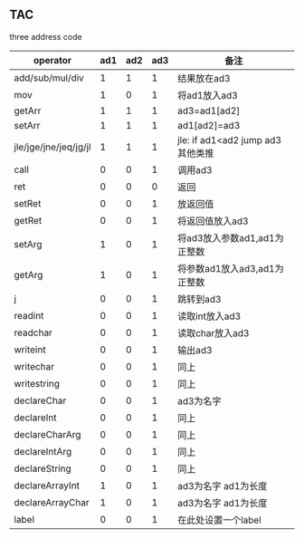 ## TAC

three address code

| operator              | ad1  | ad2  | ad3  | 备注                              |
| --------------------- | ---- | ---- | ---- | --------------------------------- |
| add/sub/mul/div       | 1    | 1    | 1    | 结果放在ad3                       |
| mov                   | 1    | 0    | 1    | 将ad1放入ad3                      |
| getArr                | 1    | 1    | 1    | ad3=ad1[ad2]                      |
| setArr                | 1    | 1    | 1    | ad1[ad2]=ad3                      |
| jle/jge/jne/jeq/jg/jl | 1    | 1    | 1    | jle: if ad1<ad2 jump ad3 其他类推 |
| call                  | 0    | 0    | 1    | 调用ad3                           |
| ret                   | 0    | 0    | 0    | 返回                              |
| setRet                | 0    | 0    | 1    | 放返回值                          |
| getRet                | 0    | 0    | 1    | 将返回值放入ad3                   |
| setArg                | 1    | 0    | 1    | 将ad3放入参数ad1,ad1为正整数            |
| getArg                | 1    | 0    | 1    | 将参数ad1放入ad3,ad1为正整数            |
| j                     | 0    | 0    | 1    | 跳转到ad3                         |
| readint               | 0    | 0    | 1    | 读取int放入ad3                    |
| readchar              | 0    | 0    | 1    | 读取char放入ad3                   |
| writeint              | 0    | 0    | 1    | 输出ad3                           |
| writechar             | 0    | 0    | 1    | 同上                              |
| writestring           | 0    | 0    | 1    | 同上                              |
| declareChar           | 0    | 0    | 1    | ad3为名字                         |
| declareInt            | 0    | 0    | 1    | 同上                              |
| declareCharArg        | 0    | 0    | 1    | 同上                              |
| declareIntArg         | 0    | 0    | 1    | 同上                              |
| declareString         | 0    | 0    | 1    | 同上                              |
| declareArrayInt       | 1    | 0    | 1    | ad3为名字 ad1为长度               |
| declareArrayChar      | 1    | 0    | 1    | ad3为名字 ad1为长度               |
| label                 | 0    | 0    | 1    | 在此处设置一个label               |
